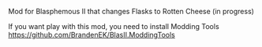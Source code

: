 Mod for Blasphemous II that changes Flasks to Rotten Cheese (in progress)

If you want play with this mod, you need to install Modding Tools
https://github.com/BrandenEK/BlasII.ModdingTools